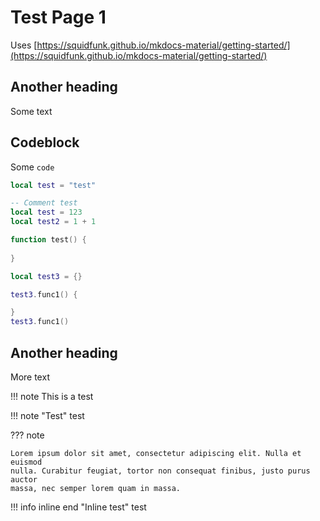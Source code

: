 # Test Page 1

Uses [https://squidfunk.github.io/mkdocs-material/getting-started/](https://squidfunk.github.io/mkdocs-material/getting-started/)

## Another heading

Some text


## Codeblock
Some `code`

```lua
local test = "test"
```

```lua title="Title Test"
-- Comment test
local test = 123
local test2 = 1 + 1

function test() {
    
}

local test3 = {}

test3.func1() {

}
test3.func1()
```


## Another heading

More text


!!! note
    This is a test


!!! note "Test"
    test

??? note

    Lorem ipsum dolor sit amet, consectetur adipiscing elit. Nulla et euismod
    nulla. Curabitur feugiat, tortor non consequat finibus, justo purus auctor
    massa, nec semper lorem quam in massa.

!!! info inline end "Inline test"
    test


<br>
<br>
<br>
<br>
<br>